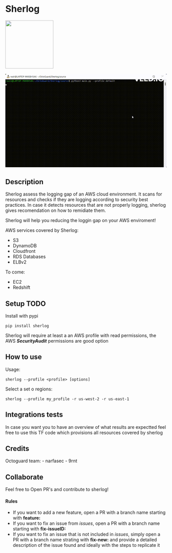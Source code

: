 # Sherlog
<img src="https://www.clipartmax.com/png/middle/97-976283_sherlock-holmes-icon-sherlock-holmes-icon-png.png" width="150" height="150">

![](assets/sherlog.gif)
## Description
Sherlog assess the logging gap of an AWS cloud environment. It scans for resources and checks if they are logging according to security best practices. In case it detects resources that are not properly logging, sherlog gives recomendation on how to remidiate them. 

Sherlog will help you reducing the loggin gap on your AWS enviroment!

AWS services covered by Sherlog:
- S3
- DynamoDB
- Cloudfront
- RDS Databases
- ELBv2

To come:
- EC2
- Redshift

## Setup TODO
Install with pypi
```
pip install sherlog
```
Sherlog will require at least a an AWS profile with read permissions, the AWS ***SecurityAudit*** permissions are good option
## How to use

Usage:
```
sherlog --profile <profile> [options]
```

Select a set o regions:
```
sherlog --profile my_profile -r us-west-2 -r us-east-1
```

## Integrations tests
In case you want you to have an overview of what results are expectted feel free to use this TF code which provisions all resources covered by sherlog

## Credits

Octoguard team:
    - narfasec
    - 9rnt

## Collaborate
Feel free to Open PR's and contribute to sherlog!
#### Rules
- If you want to add a new feature, open a PR with a branch name starting with **feature:**
- If you want to fix an issue from *issues*, open a PR with a branch name starting with **fix-issueID:**
- If you want to fix an issue that is not included in *issues*, simply open a PR with a branch name strating with **fix-new:** and provide a detailed description of the issue found and ideally with the steps to replicate it
